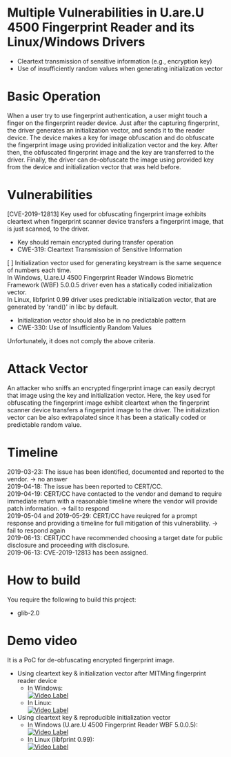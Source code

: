 # Multiple Vulnerabilities in U.are.U 4500 Fingerprint Reader and its Linux/Windows Drivers
- Cleartext transmission of sensitive information (e.g., encryption key)
- Use of insufficiently random values when generating initialization vector  

# Basic Operation
When a user try to use fingerprint authentication, a user might touch a finger on the fingerprint reader device.
Just after the capturing fingerprint, the driver generates an initialization vector, and sends it to the reader device.
The device makes a key for image obfuscation and do obfuscate the fingerprint image using provided initialization vector and the key.
After then, the obfuscated fingerprint image and the key are transferred to the driver.
Finally, the driver can de-obfuscate the image using provided key from the device and initialization vector that was held before.

# Vulnerabilities
[CVE-2019-12813] Key used for obfuscating fingerprint image exhibits cleartext when fingerprint scanner device transfers a fingerprint image, that is just scanned, to the driver.  
- Key should remain encrypted during transfer operation  
- CWE-319: Cleartext Transmission of Sensitive Information

[ ] Initialization vector used for generating keystream is the same sequence of numbers each time.  
In Windows, U.are.U 4500 Fingerprint Reader Windows Biometric Framework (WBF) 5.0.0.5 driver even has a statically coded initialization vector.  
In Linux, libfprint 0.99 driver uses predictable initialization vector, that are generated by 'rand()' in libc by default.  
- Initialization vector should also be in no predictable pattern  
- CWE-330: Use of Insufficiently Random Values  

Unfortunately, it does not comply the above criteria.  

# Attack Vector 
An attacker who sniffs an encrypted fingerprint image can easily decrypt that image using the key and initialization vector.
Here, the key used for obfuscating the fingerprint image exhibit cleartext when the fingerprint scanner device transfers a fingerprint image to the driver.
The initialization vector can be also extrapolated since it has been a statically coded or predictable random value.

# Timeline
2019-03-23: The issue has been identified, documented and reported to the vendor. -> no answer  
2019-04-18: The issue has been reported to CERT/CC.  
2019-04-19: CERT/CC have contacted to the vendor and demand to require immediate return with a reasonable timeline where the vendor will provide patch information. -> fail to respond  
2019-05-04 and 2019-05-29: CERT/CC have reuiqred for a prompt response and providing a timeline for full mitigation of this vulnerability. -> fail to respond again  
2019-06-13: CERT/CC have recommended choosing a target date for public disclosure and proceeding with disclosure.  
2019-06-13: CVE-2019-12813 has been assigned.  

# How to build
You require the following to build this project:  
- glib-2.0

# Demo video
It is a PoC for de-obfuscating encrypted fingerprint image.  

- Using cleartext key & initialization vector after MITMing fingerprint reader device  
  - In Windows:  
    [![Video Label](https://img.youtube.com/vi/wEXJDyEOatM/0.jpg)](https://youtu.be/wEXJDyEOatM=0s)    
  - In Linux:  
    [![Video Label](https://img.youtube.com/vi/Grirez2xeas/0.jpg)](https://youtu.be/Grirez2xeast=0s)  
- Using cleartext key & reproducible initialization vector  
  - In Windows (U.are.U 4500 Fingerprint Reader WBF 5.0.0.5):  
    [![Video Label](https://img.youtube.com/vi/g-kI5P4HFN0/0.jpg)](https://youtu.be/g-kI5P4HFN0=0s)
  - In Linux (libfprint 0.99):  
    [![Video Label](https://img.youtube.com/vi/TyHRVvkDCHo/0.jpg)](https://youtu.be/TyHRVvkDCHo=0s)  

